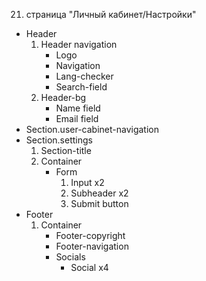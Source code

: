 21. страница "Личный кабинет/Настройки"
  * Header
    1. Header navigation
        * Logo 
        * Navigation
        * Lang-checker
        * Search-field
    2. Header-bg
        * Name field
        * Email field
  * Section.user-cabinet-navigation
  * Section.settings
    1. Section-title
    2. Container
        * Form
            1. Input x2
            2. Subheader x2
            3. Submit button
  * Footer
    1. Container
        * Footer-copyright
        * Footer-navigation
        * Socials
            * Social x4
